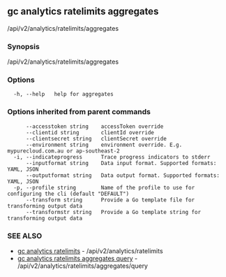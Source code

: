 ## gc analytics ratelimits aggregates

/api/v2/analytics/ratelimits/aggregates

### Synopsis

/api/v2/analytics/ratelimits/aggregates

### Options

```
  -h, --help   help for aggregates
```

### Options inherited from parent commands

```
      --accesstoken string    accessToken override
      --clientid string       clientId override
      --clientsecret string   clientSecret override
      --environment string    environment override. E.g. mypurecloud.com.au or ap-southeast-2
  -i, --indicateprogress      Trace progress indicators to stderr
      --inputformat string    Data input format. Supported formats: YAML, JSON
      --outputformat string   Data output format. Supported formats: YAML, JSON
  -p, --profile string        Name of the profile to use for configuring the cli (default "DEFAULT")
      --transform string      Provide a Go template file for transforming output data
      --transformstr string   Provide a Go template string for transforming output data
```

### SEE ALSO

* [gc analytics ratelimits](gc_analytics_ratelimits.html)	 - /api/v2/analytics/ratelimits
* [gc analytics ratelimits aggregates query](gc_analytics_ratelimits_aggregates_query.html)	 - /api/v2/analytics/ratelimits/aggregates/query


